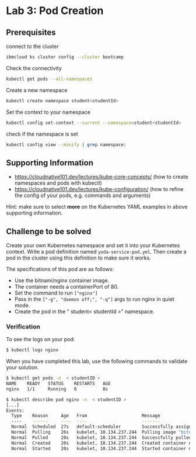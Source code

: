 # Lab 3: Pod Creation

## Prerequisites

connect to the cluster
```bash
ibmcloud ks cluster config --cluster bootcamp
```

Check the connectivity
```bash
kubectl get pods --all-namespaces
```
Create a new namespace
```bash
kubectl create namespace student<studentId>
```
Set the context to your namespace
```bash
kubectl config set-context --current --namespace=student<studentId>
```
check if the namespace is set 
```bash
kubectl config view --minify | grep namespace:
```
## Supporting Information

- https://cloudnative101.dev/lectures/kube-core-concepts/ (how to create namespaces and pods with kubectl)
- https://cloudnative101.dev/lectures/kube-configuration/ (how to refine the config of your pods, e.g. commands and arguments)

Hint: make sure to select **more** on the Kubernetes YAML examples in above supporting information.

## Challenge to be solved

Create your own Kubernetes namespace and set it into your Kubernetes context.
Write a pod definition named `yoda-service-pod.yml`. Then create a pod in the cluster using this definition to make sure it works.

The specifications of this pod are as follows:

- Use the bitnami/nginx container image.
- The container needs a containerPort of 80.
- Set the command to run `["nginx"]`
- Pass in the `["-g", "daemon off;", "-q"]` args to run nginx in quiet mode.
- Create the pod in the " student< studentId >" namespace.

### Verification


To see the logs on your pod:

```bash
$ kubectl logs nginx
```

When you have completed this lab, use the following commands to validate your solution.

```bash
$ kubectl get pods -n  < studentID >
NAME    READY   STATUS    RESTARTS   AGE
nginx   1/1     Running   0          8s

$ kubectl describe pod nginx -n  < studentID >
[...]
Events:
  Type    Reason     Age   From                     Message
  ----    ------     ----  ----                     -------
  Normal  Scheduled  27s   default-scheduler        Successfully assigned dev-yourinitials/nginx to 10.134.237.244
  Normal  Pulling    26s   kubelet, 10.134.237.244  Pulling image "bitnami/nginx"
  Normal  Pulled     20s   kubelet, 10.134.237.244  Successfully pulled image "bitnami/nginx"
  Normal  Created    20s   kubelet, 10.134.237.244  Created container nginx
  Normal  Started    20s   kubelet, 10.134.237.244  Started container nginx
```
